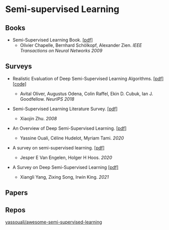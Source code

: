 # Semi-supervised Learning
## Books

- Semi-Supervised Learning Book. [[pdf]](http://www.acad.bg/ebook/ml/MITPress-%20SemiSupervised%20Learning.pdf)
  - Olivier Chapelle, Bernhard Schölkopf, Alexander Zien. *IEEE Transactions on Neural Networks 2009*

## Surveys
- Realistic Evaluation of Deep Semi-Supervised Learning Algorithms. [[pdf]](https://arxiv.org/abs/1804.09170) [[code]](https://github.com/brain-research/realistic-ssl-evaluation)
  - Avital Oliver, Augustus Odena, Colin Raffel, Ekin D. Cubuk, Ian J. Goodfellow. *NeurIPS 2018*

- Semi-Supervised Learning Literature Survey. [[pdf]](http://pages.cs.wisc.edu/~jerryzhu/pub/ssl_survey.pdf)
  - Xiaojin Zhu. *2008*

- An Overview of Deep Semi-Supervised Learning. [[pdf]](https://arxiv.org/abs/2006.05278)
  - Yassine Ouali, Céline Hudelot, Myriam Tami. *2020*

- A survey on semi-supervised learning. [[pdf]](https://link.springer.com/content/pdf/10.1007/s10994-019-05855-6.pdf)
  - Jesper E Van Engelen, Holger H Hoos. *2020*

- A Survey on Deep Semi-Supervised Learning [[pdf]](https://arxiv.org/pdf/2103.00550.pdf)
  - Xiangli Yang, Zixing Song, Irwin King. *2021*

## Papers



## Repos

[yassouali/awesome-semi-supervised-learning](https://github.com/yassouali/awesome-semi-supervised-learning)

